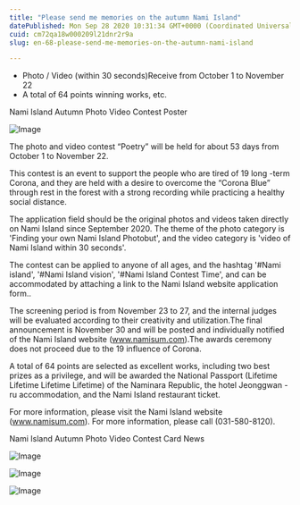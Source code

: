 ```yaml
---
title: "Please send me memories on the autumn Nami Island"
datePublished: Mon Sep 28 2020 10:31:34 GMT+0000 (Coordinated Universal Time)
cuid: cm72qa18w000209l21dnr2r9a
slug: en-68-please-send-me-memories-on-the-autumn-nami-island

---
```



- Photo / Video (within 30 seconds)Receive from October 1 to November 22
- A total of 64 points winning works, etc.

Nami Island Autumn Photo Video Contest Poster

![Image](https://cdn.hashnode.com/res/hashnode/image/upload/v1739414145419/ba6af659-743f-48e3-b842-aca6cc00e476.jpeg)

The photo and video contest “Poetry” will be held for about 53 days from October 1 to November 22.

This contest is an event to support the people who are tired of 19 long -term Corona, and they are held with a desire to overcome the “Corona Blue” through rest in the forest with a strong recording while practicing a healthy social distance.

The application field should be the original photos and videos taken directly on Nami Island since September 2020. The theme of the photo category is 'Finding your own Nami Island Photobut', and the video category is 'video of Nami Island within 30 seconds'.

The contest can be applied to anyone of all ages, and the hashtag '#Nami island', '#Nami Island vision', '#Nami Island Contest Time', and can be accommodated by attaching a link to the Nami Island website application form..

The screening period is from November 23 to 27, and the internal judges will be evaluated according to their creativity and utilization.The final announcement is November 30 and will be posted and individually notified of the Nami Island website (www.namisum.com).The awards ceremony does not proceed due to the 19 influence of Corona.

A total of 64 points are selected as excellent works, including two best prizes as a privilege, and will be awarded the National Passport (Lifetime Lifetime Lifetime Lifetime) of the Naminara Republic, the hotel Jeonggwan -ru accommodation, and the Nami Island restaurant ticket.

For more information, please visit the Nami Island website (www.namisum.com). For more information, please call (031-580-8120).

Nami Island Autumn Photo Video Contest Card News

![Image](https://cdn.hashnode.com/res/hashnode/image/upload/v1739414148747/be02503d-88ad-4551-9579-9ab8cb2848f5.jpeg)

![Image](https://cdn.hashnode.com/res/hashnode/image/upload/v1739414151740/ea2a244a-5f60-428d-9abf-1139ae43eac9.jpeg)

![Image](https://cdn.hashnode.com/res/hashnode/image/upload/v1739414154087/a8c983cf-a79f-46f9-b029-d23688f9a262.jpeg)